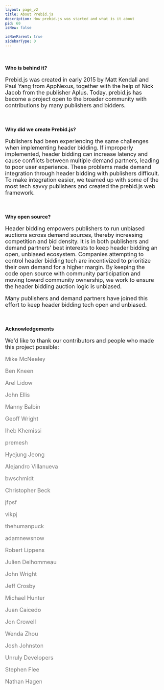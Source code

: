 ```yaml
---
layout: page_v2
title: About Prebid.js
description: How prebid.js was started and what is it about
pid: 60
isNew: false

isNavParent: true
sidebarType: 0
---
```


<style>

p {
    font-size: 18px;
}

</style>

<br>

<div class="bs-docs-section" markdown="1">

### Who is behind it?

Prebid.js was created in early 2015 by Matt Kendall and Paul Yang from AppNexus, together with the help of Nick Jacob from the publisher Aplus. Today, prebid.js has become a project open to the broader community with contributions by many publishers and bidders.

<br>

### Why did we create Prebid.js?

Publishers had been experiencing the same challenges when implementing header bidding. If improperly implemented, header bidding can increase latency and cause conflicts between multiple demand partners, leading to poor user experience. These problems made demand integration through header bidding with publishers difficult. To make integration easier, we teamed up with some of the most tech savvy publishers and created the prebid.js web framework.

<br>

### Why open source?

Header bidding empowers publishers to run unbiased auctions across demand sources, thereby increasing competition and bid density. It is in both publishers and demand partners’ best interests to keep header bidding an open, unbiased ecosystem. Companies attempting to control header bidding tech are incentivized to prioritize their own demand for a higher margin. By keeping the code open source with community participation and moving toward community ownership, we work to ensure the header bidding auction logic is unbiased.

Many publishers and demand partners have joined this effort to keep header bidding tech open and unbiased.

<br>

### Acknowledgements

We'd like to thank our contributors and people who made this project possible:

<div style="color: #777"  markdown="1">

Mike McNeeley

Ben Kneen

Arel Lidow

John Ellis

Manny Balbin

Geoff Wright

Iheb Khemissi

premesh

Hyejung Jeong

Alejandro Villanueva

bwschmidt

Christopher Beck

jfpsf

vikpj

thehumanpuck

adamnewsnow

Robert Lippens

Julien Delhommeau

John Wright

Jeff Crosby

Michael Hunter

Juan Caicedo

Jon Crowell

Wenda Zhou

Josh Johnston

Unruly Developers

Stephen Flee

Nathan Hagen

</div>

</div>
